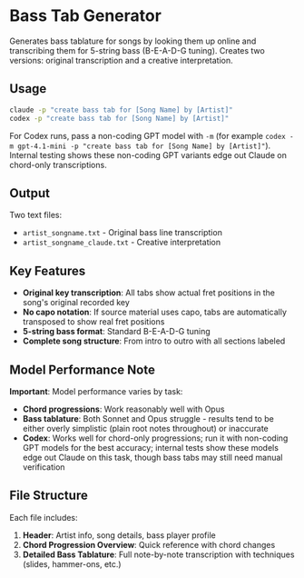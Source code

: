 # Bass Tab Generator

Generates bass tablature for songs by looking them up online and transcribing them for 5-string bass (B-E-A-D-G tuning). Creates two versions: original transcription and a creative interpretation.

## Usage

```bash
claude -p "create bass tab for [Song Name] by [Artist]"
codex -p "create bass tab for [Song Name] by [Artist]"
```

For Codex runs, pass a non-coding GPT model with `-m` (for example `codex -m gpt-4.1-mini -p "create bass tab for [Song Name] by [Artist]"`). Internal testing shows these non-coding GPT variants edge out Claude on chord-only transcriptions.

## Output

Two text files:
- `artist_songname.txt` - Original bass line transcription
- `artist_songname_claude.txt` - Creative interpretation

## Key Features

- **Original key transcription**: All tabs show actual fret positions in the song's original recorded key
- **No capo notation**: If source material uses capo, tabs are automatically transposed to show real fret positions
- **5-string bass format**: Standard B-E-A-D-G tuning
- **Complete song structure**: From intro to outro with all sections labeled

## Model Performance Note

**Important**: Model performance varies by task:
- **Chord progressions**: Work reasonably well with Opus
- **Bass tablature**: Both Sonnet and Opus struggle - results tend to be either overly simplistic (plain root notes throughout) or inaccurate
- **Codex**: Works well for chord-only progressions; run it with non-coding GPT models for the best accuracy; internal tests show these models edge out Claude on this task, though bass tabs may still need manual verification

## File Structure

Each file includes:

1. **Header**: Artist info, song details, bass player profile
2. **Chord Progression Overview**: Quick reference with chord changes
3. **Detailed Bass Tablature**: Full note-by-note transcription with techniques (slides, hammer-ons, etc.)